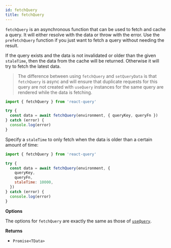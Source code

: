 ```yaml
---
id: fetchQuery
title: fetchQuery
---
```


`fetchQuery` is an asynchronous function that can be used to fetch and cache a query. It will either resolve with the data or throw with the error. Use the `prefetchQuery` function if you just want to fetch a query without needing the result.

If the query exists and the data is not invalidated or older than the given `staleTime`, then the data from the cache will be returned. Otherwise it will try to fetch the latest data.

> The difference between using `fetchQuery` and `setQueryData` is that `fetchQuery` is async and will ensure that duplicate requests for this query are not created with `useQuery` instances for the same query are rendered while the data is fetching.

```js
import { fetchQuery } from 'react-query'

try {
  const data = await fetchQuery(environment, { queryKey, queryFn })
} catch (error) {
  console.log(error)
}
```

Specify a `staleTime` to only fetch when the data is older than a certain amount of time:

```js
import { fetchQuery } from 'react-query'

try {
  const data = await fetchQuery(environment, {
    queryKey,
    queryFn,
    staleTime: 10000,
  })
} catch (error) {
  console.log(error)
}
```

**Options**

The options for `fetchQuery` are exactly the same as those of [`useQuery`](#usequery).

**Returns**

- `Promise<TData>`
